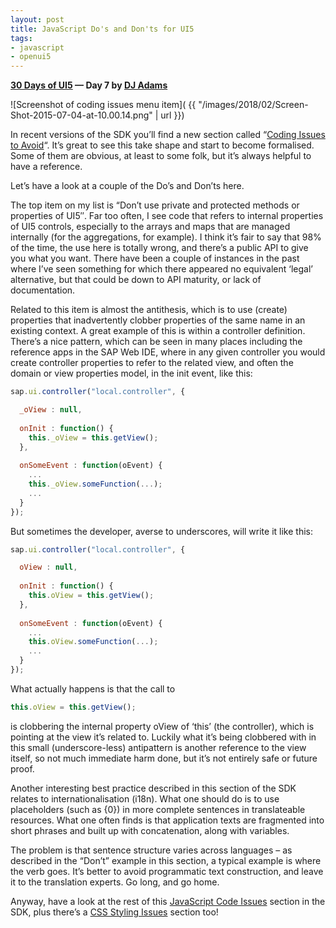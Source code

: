 ```yaml
---
layout: post
title: JavaScript Do's and Don'ts for UI5
tags:
- javascript
- openui5
---
```


**[30 Days of UI5](/blog/posts/2015/07/04/30-days-of-ui5/)  &mdash; Day 7 by [DJ Adams](//qmacro.org/about/)**

![Screenshot of coding issues menu item]( {{ "/images/2018/02/Screen-Shot-2015-07-04-at-10.00.14.png" | url }})

In recent versions of the SDK you’ll find a new section called “[Coding Issues to Avoid](https://openui5.hana.ondemand.com/#docs/guide/030fcd14963048218488048f407f8f34.html)“. It’s great to see this take shape and start to become formalised. Some of them are obvious, at least to some folk, but it’s always helpful to have a reference.

Let’s have a look at a couple of the Do’s and Don’ts here.

The top item on my list is “Don’t use private and protected methods or properties of UI5″. Far too often, I see code that refers to internal properties of UI5 controls, especially to the arrays and maps that are managed internally (for the aggregations, for example). I think it’s fair to say that 98% of the time, the use here is totally wrong, and there’s a public API to give you what you want. There have been a couple of instances in the past where I’ve seen something for which there appeared no equivalent ‘legal’ alternative, but that could be down to API maturity, or lack of documentation.

Related to this item is almost the antithesis, which is to use (create) properties that inadvertently clobber properties of the same name in an existing context. A great example of this is within a controller definition. There’s a nice pattern, which can be seen in many places including the reference apps in the SAP Web IDE, where in any given controller you would create controller properties to refer to the related view, and often the domain or view properties model, in the init event, like this:

```javascript
sap.ui.controller("local.controller", {

  _oView : null,
 
  onInit : function() {
    this._oView = this.getView();
  },
 
  onSomeEvent : function(oEvent) {
    ...
    this._oView.someFunction(...);
    ...
  }
});
```

But sometimes the developer, averse to underscores, will write it like this:

```javascript
sap.ui.controller("local.controller", {

  oView : null,
 
  onInit : function() {
    this.oView = this.getView();
  },
 
  onSomeEvent : function(oEvent) {
    ...
    this.oView.someFunction(...);
    ...
  }
});
```

What actually happens is that the call to

```javascript
this.oView = this.getView();
```

is clobbering the internal property oView of ‘this’ (the controller), which is pointing at the view it’s related to. Luckily what it’s being clobbered with in this small (underscore-less) antipattern is another reference to the view itself, so not much immediate harm done, but it’s not entirely safe or future proof.

Another interesting best practice described in this section of the SDK relates to internationalisation (i18n). What one should do is to use placeholders (such as {0}) in more complete sentences in translateable resources. What one often finds is that application texts are fragmented into short phrases and built up with concatenation, along with variables.

The problem is that sentence structure varies across languages – as described in the “Don’t” example in this section, a typical example is where the verb goes. It’s better to avoid programmatic text construction, and leave it to the translation experts. Go long, and go home.

Anyway, have a look at the rest of this [JavaScript Code Issues](https://openui5.hana.ondemand.com/#docs/guide/030fcd14963048218488048f407f8f34.html) section in the SDK, plus there’s a [CSS Styling Issues](https://openui5.hana.ondemand.com/#docs/guide/9d87f925dfbb4e99b9e2963693aa00ef.html) section too!


